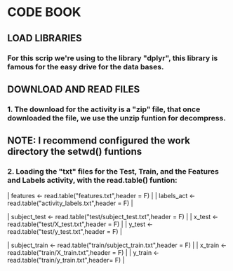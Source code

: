 # CODE BOOK

## LOAD LIBRARIES
### For this scrip we're using to the library "dplyr", this library is famous for the easy drive for the data bases.

## DOWNLOAD AND READ FILES
### 1. The download for the activity is a "zip" file, that once downloaded the file, we use the unzip funtion for decompress.

## NOTE: I recommend configured the work directory the setwd() funtions

### 2. Loading the "txt" files for the Test, Train, and the Features and Labels activity, with the read.table() funtion:
| features <- read.table("features.txt",header = F) |
| labels_act <- read.table("activity_labels.txt",header = F) |

| subject_test <- read.table("test/subject_test.txt",header = F) |
| x_test <- read.table("test/X_test.txt",header = F) |
| y_test <- read.table("test/y_test.txt",header = F) |

| subject_train <- read.table("train/subject_train.txt",header = F) |
| x_train <- read.table("train/X_train.txt",header = F) | 
| y_train <- read.table("train/y_train.txt",header= F) |

